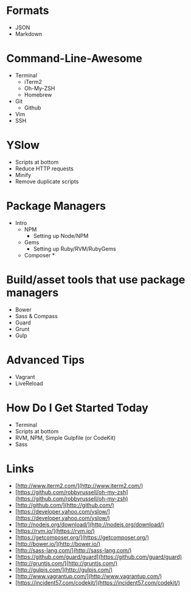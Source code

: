 # Formats
 * JSON
 * Markdown

# Command-Line-Awesome
 * Terminal
   * iTerm2
   * Oh-My-ZSH
   * Homebrew
 * Git
   * Github
 * Vim
 * SSH

# YSlow
 * Scripts at bottom
 * Reduce HTTP requests
 * Minify
 * Remove duplicate scripts

# Package Managers
 * Intro
   * NPM
     * Setting up Node/NPM
   * Gems
     * Setting up Ruby/RVM/RubyGems
   * Composer
     * 
     
# Build/asset tools that use package managers
 * Bower
 * Sass & Compass
 * Guard
 * Grunt
 * Gulp

# Advanced Tips
 * Vagrant
 * LiveReload

# How Do I Get Started Today
 * Terminal
 * Scripts at bottom
 * RVM, NPM, Simple Gulpfile (or CodeKit)
 * Sass

# Links
 * [http://www.iterm2.com/](http://www.iterm2.com/)
 * [https://github.com/robbyrussell/oh-my-zsh](https://github.com/robbyrussell/oh-my-zsh)
 * [http://github.com/](http://github.com/)
 * [https://developer.yahoo.com/yslow/](https://developer.yahoo.com/yslow/)
 * [http://nodejs.org/download/](http://nodejs.org/download/)
 * [https://rvm.io/](https://rvm.io/)
 * [https://getcomposer.org/](https://getcomposer.org/)
 * [http://bower.io/](http://bower.io/)
 * [http://sass-lang.com/](http://sass-lang.com/)
 * [https://github.com/guard/guard](https://github.com/guard/guard)
 * [http://gruntjs.com/](http://gruntjs.com/)
 * [http://gulpjs.com/](http://gulpjs.com/)
 * [http://www.vagrantup.com/](http://www.vagrantup.com/)
 * [https://incident57.com/codekit/](https://incident57.com/codekit/)